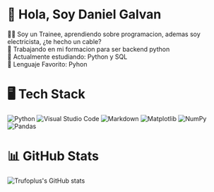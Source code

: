# :wave: Hola, Soy Daniel Galvan

👨‍💻 Soy un Trainee, aprendiendo sobre programacion, ademas soy electricista, ¿te hecho un cable?<br>
🌱 Trabajando en mi formacion para ser backend python<br>
💬 Actualmente estudiando: Python y SQL<br>
💌 Lenguaje Favorito: Pyhon<br>

# 🖥️ Tech Stack 
![Python](https://img.shields.io/badge/python-3670A0?style=for-the-badge&logo=python&logoColor=ffdd54)
![Visual Studio Code](https://img.shields.io/badge/Visual%20Studio%20Code-0078d7.svg?style=for-the-badge&logo=visual-studio-code&logoColor=white)
![Markdown](https://img.shields.io/badge/markdown-%23000000.svg?style=for-the-badge&logo=markdown&logoColor=white)
![Matplotlib](https://img.shields.io/badge/Matplotlib-%23ffffff.svg?style=for-the-badge&logo=Matplotlib&logoColor=black)
![NumPy](https://img.shields.io/badge/numpy-%23013243.svg?style=for-the-badge&logo=numpy&logoColor=white)
![Pandas](https://img.shields.io/badge/pandas-%23150458.svg?style=for-the-badge&logo=pandas&logoColor=white)

# 📊 GitHub Stats

![Trufoplus's GitHub stats](https://github-readme-stats.vercel.app/api?username=Trufoplus&show_icons=true&theme=gruvbox)


